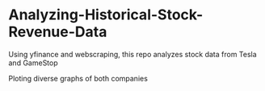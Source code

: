 # Analyzing-Historical-Stock-Revenue-Data
Using yfinance and webscraping, this repo analyzes stock data from Tesla and GameStop

Ploting diverse graphs of both companies
